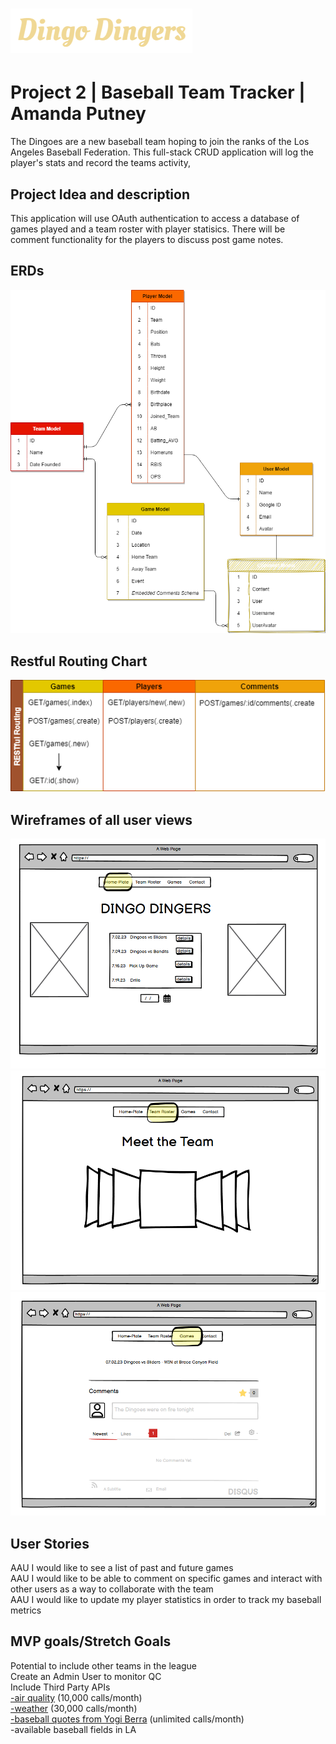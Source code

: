 # ![Alt text](public/header.png)

# Project 2 | Baseball Team Tracker | Amanda Putney

The Dingoes are a new baseball team hoping to join the ranks of the Los Angeles Baseball Federation. This full-stack CRUD application will log the player's stats and record the teams activity,

## Project Idea and description

This application will use OAuth authentication to access a database of games played and a team roster with player statisics. There will be comment functionality for the players to discuss post game notes.

## ERDs

![Alt text](public/erd.png)

## Restful Routing Chart

![Alt text](public/restful.png)

## Wireframes of all user views

![Alt text](public/homplate.PNG)
![Alt text](public/teams.PNG)
![Alt text](public/comments.PNG)

## User Stories

AAU I would like to see a list of past and future games \
AAU I would like to be able to comment on specific games and interact with other users as a way to collaborate with the team \
AAU I would like to update my player statistics in order to track my baseball metrics

## MVP goals/Stretch Goals

Potential to include other teams in the league \
Create an Admin User to monitor QC \
Include Third Party APIs \
<a href = https://www.iqair.com/air-pollution-data-api>-air quality</a> (10,000 calls/month) \
<a href = https://openweathermap.org/api>-weather</a> (30,000 calls/month)\
<a href = https://rapidapi.com/cooperwalter/api/yogia-berra-quotes/>-baseball quotes from Yogi Berra</a> (unlimited calls/month) \
-available baseball fields in LA
